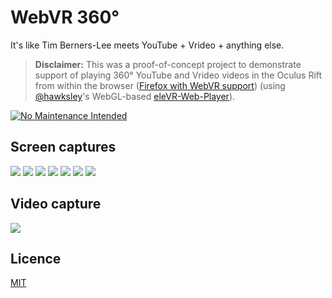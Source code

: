 # WebVR 360°

It's like Tim Berners-Lee meets YouTube + Vrideo + anything else.

> **Disclaimer:** This was a proof-of-concept project to demonstrate support of playing 360° YouTube and Vrideo videos in the Oculus Rift from within the browser ([Firefox with WebVR support](https://nightly.mozilla.org/)) (using [@hawksley](https://github.com/hawksley)'s WebGL-based [eleVR-Web-Player](https://github.com/hawksley/eleVR-Web-Player)).

[![No Maintenance Intended](http://unmaintained.tech/badge.svg)](http://unmaintained.tech/)

## Screen captures
![](https://cvan.io/webvr-weekly-demos/screenshots/webvr360/1.png)
![](https://cvan.io/webvr-weekly-demos/screenshots/webvr360/2.png)
![](https://cvan.io/webvr-weekly-demos/screenshots/webvr360/3.png)
![](https://cvan.io/webvr-weekly-demos/screenshots/webvr360/4.png)
![](https://cvan.io/webvr-weekly-demos/screenshots/webvr360/5.png)
![](https://cvan.io/webvr-weekly-demos/screenshots/webvr360/6.png)
![](https://cvan.io/webvr-weekly-demos/screenshots/webvr360/7.png)

## Video capture

[![](https://cloud.githubusercontent.com/assets/203725/19724217/ee30a976-9b33-11e6-98f8-2d0883678638.png)](https://www.dropbox.com/s/298brayuh24et13/webvr360.mp4?dl=0)

## Licence

[MIT](LICENCE)
